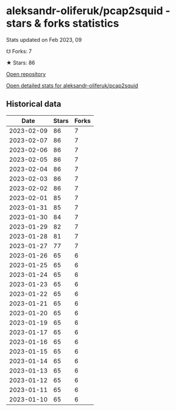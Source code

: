 # aleksandr-oliferuk/pcap2squid - stars & forks statistics

Stats updated on Feb 2023, 09

☋ Forks: 7

★ Stars: 86

[Open repository](https://github.com/aleksandr-oliferuk/pcap2squid)

[Open detailed stats for aleksandr-oliferuk/pcap2squid](https://reviewgithub.com/rep/aleksandr-oliferuk/pcap2squid)

## Historical data
| Date | Stars | Forks |
|------|-------|-------|
| 2023-02-09 | 86 | 7 | 
| 2023-02-07 | 86 | 7 | 
| 2023-02-06 | 86 | 7 | 
| 2023-02-05 | 86 | 7 | 
| 2023-02-04 | 86 | 7 | 
| 2023-02-03 | 86 | 7 | 
| 2023-02-02 | 86 | 7 | 
| 2023-02-01 | 85 | 7 | 
| 2023-01-31 | 85 | 7 | 
| 2023-01-30 | 84 | 7 | 
| 2023-01-29 | 82 | 7 | 
| 2023-01-28 | 81 | 7 | 
| 2023-01-27 | 77 | 7 | 
| 2023-01-26 | 65 | 6 | 
| 2023-01-25 | 65 | 6 | 
| 2023-01-24 | 65 | 6 | 
| 2023-01-23 | 65 | 6 | 
| 2023-01-22 | 65 | 6 | 
| 2023-01-21 | 65 | 6 | 
| 2023-01-20 | 65 | 6 | 
| 2023-01-19 | 65 | 6 | 
| 2023-01-17 | 65 | 6 | 
| 2023-01-16 | 65 | 6 | 
| 2023-01-15 | 65 | 6 | 
| 2023-01-14 | 65 | 6 | 
| 2023-01-13 | 65 | 6 | 
| 2023-01-12 | 65 | 6 | 
| 2023-01-11 | 65 | 6 | 
| 2023-01-10 | 65 | 6 | 

